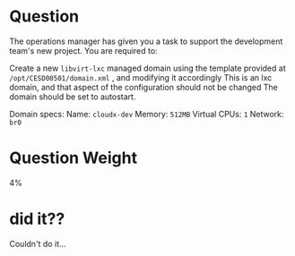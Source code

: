 
# Question

The operations manager has given you a task to support the development team's new project. You are required to:

Create a new `libvirt-lxc` managed domain using the template provided at `/opt/CESD00501/domain.xml` , and modifying it accordingly
This is an lxc domain, and that aspect of the configuration should not be changed
The domain should be set to autostart.

Domain specs:
    Name: `cloudx-dev`
    Memory: `512MB`
    Virtual CPUs: `1`
    Network: `br0`

# Question Weight

4%

# did it??

Couldn't do it...

